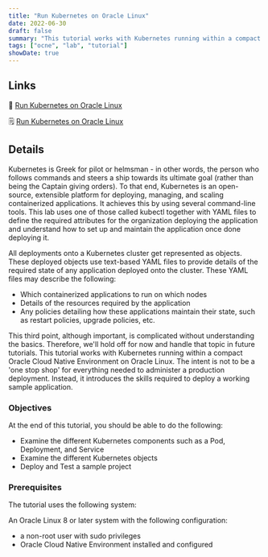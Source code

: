```yaml
---
title: "Run Kubernetes on Oracle Linux"
date: 2022-06-30
draft: false
summary: "This tutorial works with Kubernetes running within a compact Oracle Cloud Native Environment on Oracle Linux. It introduces the skills required to deploy a working sample application."
tags: ["ocne", "lab", "tutorial"]
showDate: true
---
```


## Links

:crescent_moon: [Run Kubernetes on Oracle Linux](https://luna.oracle.com/lab/01e69515-8cda-4d6e-89af-849f324c4b7f)

:spiral_notepad: [Run Kubernetes on Oracle Linux](https://docs.oracle.com/en/learn/ol-kube)

## Details

Kubernetes is Greek for pilot or helmsman - in other words, the person who follows commands and steers a ship towards its ultimate goal (rather than being the Captain giving orders). To that end, Kubernetes is an open-source, extensible platform for deploying, managing, and scaling containerized applications. It achieves this by using several command-line tools. This lab uses one of those called kubectl together with YAML files to define the required attributes for the organization deploying the application and understand how to set up and maintain the application once done deploying it.

All deployments onto a Kubernetes cluster get represented as objects. These deployed objects use text-based YAML files to provide details of the required state of any application deployed onto the cluster. These YAML files may describe the following:

- Which containerized applications to run on which nodes
- Details of the resources required by the application
- Any policies detailing how these applications maintain their state, such as restart policies, upgrade policies, etc.

This third point, although important, is complicated without understanding the basics. Therefore, we'll hold off for now and handle that topic in future tutorials.
This tutorial works with Kubernetes running within a compact Oracle Cloud Native Environment on Oracle Linux. The intent is not to be a 'one stop shop' for everything needed to administer a production deployment. Instead, it introduces the skills required to deploy a working sample application.

### Objectives

At the end of this tutorial, you should be able to do the following:

- Examine the different Kubernetes components such as a Pod, Deployment, and Service
- Examine the different Kubernetes objects
- Deploy and Test a sample project

### Prerequisites

The tutorial uses the following system:

An Oracle Linux 8 or later system with the following configuration:

- a non-root user with sudo privileges
- Oracle Cloud Native Environment installed and configured

